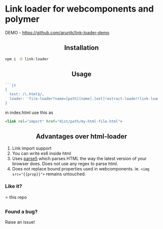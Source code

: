 <h1> Link loader for webcomponents and polymer </h1>

DEMO - https://github.com/aruntk/link-loader-demo

<h2 align="center">Installation</h2>

```sh
npm i -D link-loader
```

<h2 align="center">Usage</h2>

```js
```js
{
  test: /\.html$/,
  loader: 'file-loader?name=[path][name].[ext]!extract-loader!link-loader'
}
``````

in index.html use this as 

```html
<link rel="import" href="dist/path/my-html-file.html">
```

<h2 align="center">Advantages over html-loader</h2>

1. Link import support
2. You can write es6 inside html
3. Uses [parse5](https://github.com/inikulin/parse5) which parses HTML the way the latest version of your browser does. Does not use any regex to parse html.
4. Does not replace bound properties used in webcomponents. ie. `<img src="{{prop}}">` remains untouched.

### Like it?

:star: this repo


### Found a bug?

Raise an issue!

